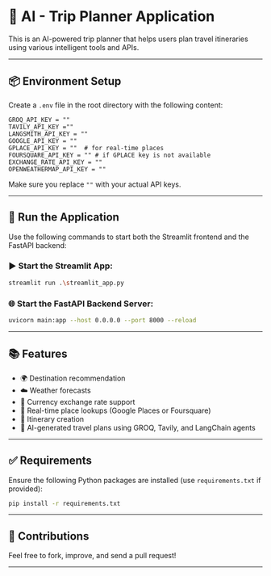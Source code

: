 # 🧭 AI - Trip Planner Application

This is an AI-powered trip planner that helps users plan travel itineraries using various intelligent tools and APIs.

---

## 📦 Environment Setup

Create a `.env` file in the root directory with the following content:

```env
GROQ_API_KEY = ""
TAVILY_API_KEY =""
LANGSMITH_API_KEY = ""
GOOGLE_API_KEY = ""
GPLACE_API_KEY = ""  # for real-time places
FOURSQUARE_API_KEY = "" # if GPLACE key is not available
EXCHANGE_RATE_API_KEY = ""
OPENWEATHERMAP_API_KEY = ""
```

Make sure you replace `""` with your actual API keys.

---

## 🚀 Run the Application

Use the following commands to start both the Streamlit frontend and the FastAPI backend:

### ▶️ Start the Streamlit App:

```bash
streamlit run .\streamlit_app.py
```

### 🌐 Start the FastAPI Backend Server:

```bash
uvicorn main:app --host 0.0.0.0 --port 8000 --reload
```

---

## 📚 Features

- 🌍 Destination recommendation
- ☁️ Weather forecasts
- 💱 Currency exchange rate support
- 📍 Real-time place lookups (Google Places or Foursquare)
- 📅 Itinerary creation
- 🧠 AI-generated travel plans using GROQ, Tavily, and LangChain agents

---

## ✅ Requirements

Ensure the following Python packages are installed (use `requirements.txt` if provided):

```bash
pip install -r requirements.txt
```

---

## 🤝 Contributions

Feel free to fork, improve, and send a pull request!

---


